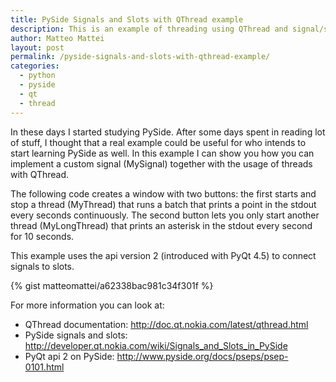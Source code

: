 ```yaml
---
title: PySide Signals and Slots with QThread example
description: This is an example of threading using QThread and signal/slots of Qt libraries in Python using PySide. The same concepts should also be valid for PyQt bindings.
author: Matteo Mattei
layout: post
permalink: /pyside-signals-and-slots-with-qthread-example/
categories:
  - python
  - pyside
  - qt
  - thread
---
```

In these days I started studying PySide. After some days spent in reading lot of stuff, I thought that a real example could be useful for who intends to start learning PySide as well. In this example I can show you how you can implement a custom signal (MySignal) together with the usage of threads with QThread.

The following code creates a window with two buttons: the first starts and stop a thread (MyThread) that runs a batch that prints a point in the stdout every seconds continuously. The second button lets you only start another thread (MyLongThread) that prints an asterisk in the stdout every second for 10 seconds.

This example uses the api version 2 (introduced with PyQt 4.5) to connect signals to slots.

{% gist matteomattei/a62338bac981c34f301f %}

For more information you can look at:

 - QThread documentation: <http://doc.qt.nokia.com/latest/qthread.html>
 - PySide signals and slots: <http://developer.qt.nokia.com/wiki/Signals_and_Slots_in_PySide>
 - PyQt api 2 on PySide: <http://www.pyside.org/docs/pseps/psep-0101.html>
